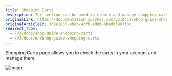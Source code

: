 ```yaml
---
title: Shopping Carts
description: The section can be used to create and manage shopping carts in the customer account.
originalLink: https://documentation.spryker.com/v3/docs/shop-guide-shopping-carts
originalArticleId: 3d9e1865-ebab-43fb-addb-6bed0f997f3d
redirect_from:
  - /v3/docs/shop-guide-shopping-carts
  - /v3/docs/en/shop-guide-shopping-carts
---
```


Shopping Carts page allows you to check the carts in your account and manage them.

![image](https://spryker.s3.eu-central-1.amazonaws.com/docs/User+Guides/Shop+User+Guides/Shopping+Carts/shopping-carts-gif.gif)  
